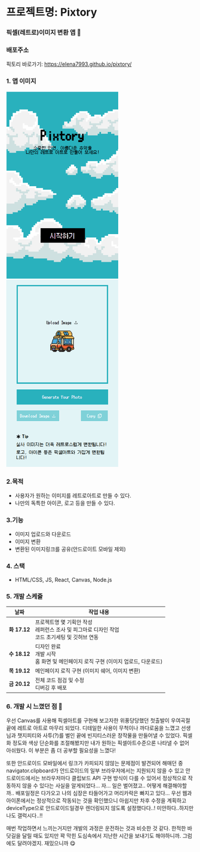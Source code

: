 # 프로젝트명: Pixtory

### 픽셀(레트로)이미지 변환 앱 👀

### 배포주소

픽토리 바로가기: <https://elena7993.github.io/pixtory/>

### 1. 앱 이미지

<img src="./public/pixtory_imgs/pictory_home.png" alt="홈화면" width="300" height="500" />

<img src="./public/pixtory_imgs/pictory_main.png" alt="홈화면" width="300" height="500" />

### 2.목적

- 사용자가 원하는 이미지를 레트로아트로 만들 수 있다.
- 나만의 독특한 아이콘, 로고 등을 만들 수 있다.

### 3.기능

- 이미지 업로드와 다운로드
- 이미지 변환
- 변환된 이미지링크를 공유(안드로이트 모바일 제외)

### 4. 스택

- HTML/CSS, JS, React, Canvas, Node.js

### 5. 개발 스케쥴

| 날짜         | 작업 내용                                                                                              |
| ------------ | ------------------------------------------------------------------------------------------------------ |
| **화 17.12** | 프로젝트명 몇 기획안 작성 <br> 레퍼런스 조사 및 피그마로 디자인 작업 <br> 코드 초기세팅 및 깃허브 연동 |
| **수 18.12** | 디자인 완료 <br> 개발 시작 <br> 홈 화면 및 메인페이지 로직 구현 (이미지 업로드, 다운로드)              |
| **목 19.12** | 메인페이지 로직 구현 (이미지 쉐어, 이미지 변환)                                                        |
| **금 20.12** | 전체 코드 점검 및 수정 <br> 디버깅 후 배포                                                             |

### 6. 개발 시 느꼈던 점 📖

우선 Canvas를 사용해 픽셀아트를 구현해 보고자한 위풍당당했던 첫출발이 우여곡절 끝에 레트로 아트로 마무리 되었다. 디테일한 사용이 무척이나 까다로움을 느꼈고 선생님과 챗지피티와 사투(?)를 벌인 끝에 빈지티스러운 창작물을 만들어낼 수 있었다. 픽셀화 정도와 색상 단순화를 조절해봤지만 내가 원하는 픽셀아트수준으론 나타낼 수 없어 아쉬웠다. 이 부분은 좀 더 공부할 필요성을 느꼈다!

또한 안드로이드 모바일에서 링크가 카피되지 않않는 문제점이 발견되어 해매던 중 navigator.clipboard가 안드로이드의 일부 브라우저에서는 지원되지 않을 수 있고 안드로이드에서는 브라우저마다 클립보드 API 구현 방식이 다를 수 있어서 정상적으로 작동하지 않을 수 있다는 사실을 알게되었다...
자... 일은 벌어졌고.. 어떻게 해결해야할까.. 배포일정은 다가오고 나의 심장은 타들어가고 머리카락은 빠지고 있다...
우선 웹과 아이폰에서는 정상적으로 작동되는 것을 확인했으니 아쉽지만 차후 수정을 계획하고 deviceType으로 안드로이드일경우 렌더링되지 않도록 설정했다다..! 미안하다..하지만 나도 갤럭시다..!!

매번 작업하면서 느끼는거지만 개발의 과정은 운전하는 것과 비슷한 것 같다. 한적한 바닷길을 달릴 때도 있지만 꽉 막힌 도심속에서 지난한 시간을 보내기도 해야하니까. 그럼에도 달려야겠지. 재밌으니까 😋
